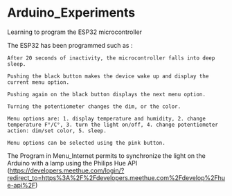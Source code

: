 # Arduino_Experiments
Learning to program the ESP32 microcontroller

The ESP32 has been programmed such as :

    After 20 seconds of inactivity, the microcontroller falls into deep sleep.

    Pushing the black button makes the device wake up and display the current menu option.

    Pushing again on the black button displays the next menu option.

    Turning the potentiometer changes the dim, or the color.

    Menu options are: 1. display temperature and humidity, 2. change temperature F°/C°, 3. turn the light on/off, 4. change potentiometer action: dim/set color, 5. sleep.

    Menu options can be selected using the pink button.

The Program in Menu_Internet permits to synchronize the light on the Arduino with a lamp using the Philips Hue API 
(https://developers.meethue.com/login/?redirect_to=https%3A%2F%2Fdevelopers.meethue.com%2Fdevelop%2Fhue-api%2F)

